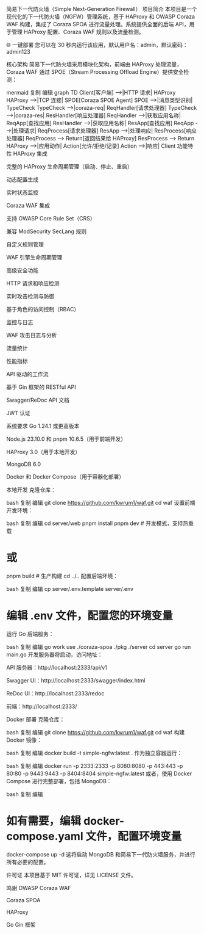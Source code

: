 简易下一代防火墙（Simple Next-Generation Firewall）
项目简介
本项目是一个现代化的下一代防火墙（NGFW）管理系统，基于 HAProxy 和 OWASP Coraza WAF 构建，集成了 Coraza SPOA 进行流量处理。系统提供全面的后端 API，用于管理 HAProxy 配置、Coraza WAF 规则以及流量检测。​

🌐 一键部署
您可以在 30 秒内运行该应用，默认用户名：admin，默认密码：admin123​



核心架构
简易下一代防火墙采用模块化架构，前端由 HAProxy 处理流量，Coraza WAF 通过 SPOE（Stream Processing Offload Engine）提供安全检测：​

mermaid
复制
编辑
graph TD
    Client[客户端] -->|HTTP 请求| HAProxy
    HAProxy -->|TCP 连接| SPOE[Coraza SPOE Agent]
    SPOE -->|消息类型识别| TypeCheck
    TypeCheck -->|coraza-req| ReqHandler[请求处理器]
    TypeCheck -->|coraza-res| ResHandler[响应处理器]
    ReqHandler -->|获取应用名称| ReqApp[查找应用]
    ResHandler -->|获取应用名称| ResApp[查找应用]
    ReqApp -->|处理请求| ReqProcess[请求处理器]
    ResApp -->|处理响应| ResProcess[响应处理器]
    ReqProcess --> Return[返回结果给 HAProxy]
    ResProcess --> Return
    HAProxy -->|应用动作| Action[允许/拒绝/记录]
    Action -->|响应| Client
功能特性
HAProxy 集成

完整的 HAProxy 生命周期管理（启动、停止、重启）

动态配置生成

实时状态监控

Coraza WAF 集成

支持 OWASP Core Rule Set（CRS）

兼容 ModSecurity SecLang 规则

自定义规则管理

WAF 引擎生命周期管理

高级安全功能

HTTP 请求和响应检测

实时攻击检测与防御

基于角色的访问控制（RBAC）

监控与日志

WAF 攻击日志与分析

流量统计

性能指标

API 驱动的工作流

基于 Gin 框架的 RESTful API

Swagger/ReDoc API 文档

JWT 认证

系统要求
Go 1.24.1 或更高版本

Node.js 23.10.0 和 pnpm 10.6.5（用于前端开发）

HAProxy 3.0（用于本地开发）

MongoDB 6.0

Docker 和 Docker Compose（用于容器化部署）

本地开发
克隆仓库：

bash
复制
编辑
git clone https://github.com/kwrum1/waf.git
cd waf
设置前端开发环境：

bash
复制
编辑
cd server/web
pnpm install
pnpm dev # 开发模式，支持热重载
# 或
pnpm build # 生产构建
cd ../..
配置后端环境：

bash
复制
编辑
cp server/.env.template server/.env
# 编辑 .env 文件，配置您的环境变量
运行 Go 后端服务：

bash
复制
编辑
go work use ./coraza-spoa ./pkg ./server
cd server
go run main.go
开发服务器将启动，访问地址：

API 服务器：http://localhost:2333/api/v1

Swagger UI：http://localhost:2333/swagger/index.html

ReDoc UI：http://localhost:2333/redoc

前端：http://localhost:2333/

Docker 部署
克隆仓库：

bash
复制
编辑
git clone https://github.com/kwrum1/waf.git
cd waf
构建 Docker 镜像：

bash
复制
编辑
docker build -t simple-ngfw:latest .
作为独立容器运行：

bash
复制
编辑
docker run -p 2333:2333 -p 8080:8080 -p 443:443 -p 80:80 -p 9443:9443 -p 8404:8404 simple-ngfw:latest
或者，使用 Docker Compose 进行完整部署，包括 MongoDB：

bash
复制
编辑
# 如有需要，编辑 docker-compose.yaml 文件，配置环境变量
docker-compose up -d
这将启动 MongoDB 和简易下一代防火墙服务，并进行所有必要的配置。

许可证
本项目基于 MIT 许可证，详见 LICENSE 文件。

鸣谢
OWASP Coraza WAF

Coraza SPOA

HAProxy

Go Gin 框架
